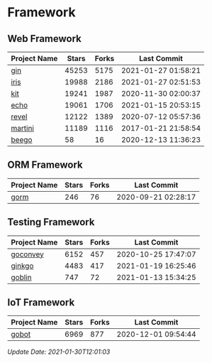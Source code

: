 # Framework

## Web Framework
| Project Name | Stars | Forks | Last Commit |
| ------------ | ----- | ----- | ----------- |
| [gin](https://github.com/gin-gonic/gin) | 45253 | 5175 | 2021-01-27 01:58:21 |
| [iris](https://github.com/kataras/iris) | 19988 | 2186 | 2021-01-27 02:51:53 |
| [kit](https://github.com/go-kit/kit) | 19241 | 1987 | 2020-11-30 02:00:37 |
| [echo](https://github.com/labstack/echo) | 19061 | 1706 | 2021-01-15 20:53:15 |
| [revel](https://github.com/revel/revel) | 12122 | 1389 | 2020-07-12 05:57:36 |
| [martini](https://github.com/go-martini/martini) | 11189 | 1116 | 2017-01-21 21:58:54 |
| [beego](https://github.com/astaxie/beego) | 58 | 16 | 2020-12-13 11:36:23 |

## ORM Framework
| Project Name | Stars | Forks | Last Commit |
| ------------ | ----- | ----- | ----------- |
| [gorm](https://github.com/jinzhu/gorm) | 246 | 76 | 2020-09-21 02:28:17 |

## Testing Framework
| Project Name | Stars | Forks | Last Commit |
| ------------ | ----- | ----- | ----------- |
| [goconvey](https://github.com/smartystreets/goconvey) | 6152 | 457 | 2020-10-25 17:47:07 |
| [ginkgo](https://github.com/onsi/ginkgo) | 4483 | 417 | 2021-01-19 16:25:46 |
| [goblin](https://github.com/franela/goblin) | 747 | 72 | 2021-01-13 15:34:25 |

## IoT Framework
| Project Name | Stars | Forks | Last Commit |
| ------------ | ----- | ----- | ----------- |
| [gobot](https://github.com/hybridgroup/gobot) | 6969 | 877 | 2020-12-01 09:54:44 |

*Update Date: 2021-01-30T12:01:03*